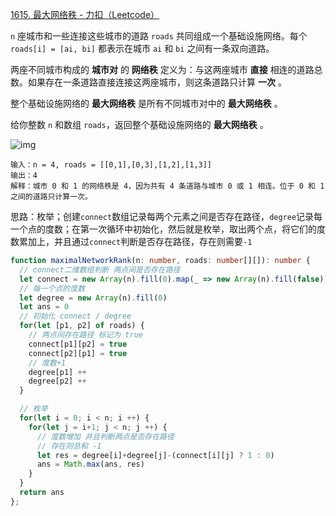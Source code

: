 [1615. 最大网络秩 - 力扣（Leetcode）](https://leetcode.cn/problems/maximal-network-rank/description/)

`n` 座城市和一些连接这些城市的道路 `roads` 共同组成一个基础设施网络。每个 `roads[i] = [ai, bi]` 都表示在城市 `ai` 和 `bi` 之间有一条双向道路。

两座不同城市构成的 **城市对** 的 **网络秩** 定义为：与这两座城市 **直接** 相连的道路总数。如果存在一条道路直接连接这两座城市，则这条道路只计算 **一次** 。

整个基础设施网络的 **最大网络秩** 是所有不同城市对中的 **最大网络秩** 。

给你整数 `n` 和数组 `roads`，返回整个基础设施网络的 **最大网络秩** 。

![img](https://assets.leetcode-cn.com/aliyun-lc-upload/uploads/2020/10/11/ex1.png)

```
输入：n = 4, roads = [[0,1],[0,3],[1,2],[1,3]]
输出：4
解释：城市 0 和 1 的网络秩是 4，因为共有 4 条道路与城市 0 或 1 相连。位于 0 和 1 之间的道路只计算一次。
```

思路：枚举；创建`connect`数组记录每两个元素之间是否存在路径，`degree`记录每一个点的度数；在第一次循环中初始化，然后就是枚举，取出两个点，将它们的度数累加上，并且通过`connect`判断是否存在路径，存在则需要`-1`

```typescript
function maximalNetworkRank(n: number, roads: number[][]): number {
  // connect二维数组判断 两点间是否存在路径
  let connect = new Array(n).fill(0).map(_ => new Array(n).fill(false))
  // 每一个点的度数
  let degree = new Array(n).fill(0)
  let ans = 0
  // 初始化 connect / degree
  for(let [p1, p2] of roads) {
    // 两点间存在路径 标记为 true
    connect[p1][p2] = true
    connect[p2][p1] = true
    // 度数+1
    degree[p1] ++
    degree[p2] ++
  }

  // 枚举
  for(let i = 0; i < n; i ++) {
    for(let j = i+1; j < n; j ++) {
      // 度数增加 并且判断两点是否存在路径
      // 存在则总和 -1
      let res = degree[i]+degree[j]-(connect[i][j] ? 1 : 0)
      ans = Math.max(ans, res)
    }
  }
  return ans
};
```

